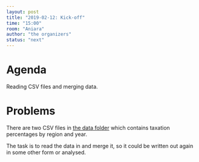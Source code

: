 ```yaml
---
layout: post
title: "2019-02-12: Kick-off"
time: "15:00"
room: "Aniara"
author: "the organizers"
status: "next"
---
```



# Agenda

Reading CSV files and merging data.


# Problems

There are two CSV files in [the data folder](/data) which contains taxation
percentages by region and year.

The task is to read the data in and merge it, so it could be written out
again in some other form or analysed.


